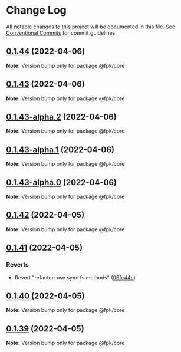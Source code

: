 # Change Log

All notable changes to this project will be documented in this file.
See [Conventional Commits](https://conventionalcommits.org) for commit guidelines.

## [0.1.44](https://github.com/tim-smart/fpk/compare/@fpk/core@0.1.43...@fpk/core@0.1.44) (2022-04-06)

**Note:** Version bump only for package @fpk/core

## [0.1.43](https://github.com/tim-smart/fpk/compare/@fpk/core@0.1.43-alpha.2...@fpk/core@0.1.43) (2022-04-06)

**Note:** Version bump only for package @fpk/core

## [0.1.43-alpha.2](https://github.com/tim-smart/fpk/compare/@fpk/core@0.1.43-alpha.1...@fpk/core@0.1.43-alpha.2) (2022-04-06)

**Note:** Version bump only for package @fpk/core

## [0.1.43-alpha.1](https://github.com/tim-smart/fpk/compare/@fpk/core@0.1.43-alpha.0...@fpk/core@0.1.43-alpha.1) (2022-04-06)

**Note:** Version bump only for package @fpk/core

## [0.1.43-alpha.0](https://github.com/tim-smart/fpk/compare/@fpk/core@0.1.42...@fpk/core@0.1.43-alpha.0) (2022-04-06)

**Note:** Version bump only for package @fpk/core

## [0.1.42](https://github.com/tim-smart/fpk/compare/@fpk/core@0.1.41...@fpk/core@0.1.42) (2022-04-05)

**Note:** Version bump only for package @fpk/core

## [0.1.41](https://github.com/tim-smart/fpk/compare/@fpk/core@0.1.40...@fpk/core@0.1.41) (2022-04-05)

### Reverts

- Revert "refactor: use sync fs methods" ([06fc44c](https://github.com/tim-smart/fpk/commit/06fc44ce68daaf0b526d64a6638ff30162848165))

## [0.1.40](https://github.com/tim-smart/fpk/compare/@fpk/core@0.1.39...@fpk/core@0.1.40) (2022-04-05)

**Note:** Version bump only for package @fpk/core

## [0.1.39](https://github.com/tim-smart/fpk/compare/@fpk/core@0.1.38...@fpk/core@0.1.39) (2022-04-05)

**Note:** Version bump only for package @fpk/core
